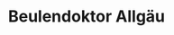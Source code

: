 ---
title: "Beulendoktor Allgäu"
url: /immenstadt-i-allgaeu/beulendoktor-allgaeu/
shop: Autowerkstatt
---